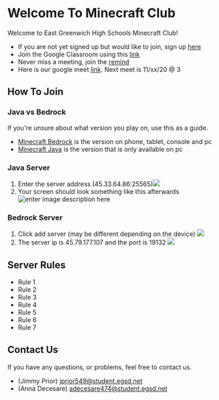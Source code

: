# Welcome To Minecraft Club
Welcome to East Greenwich High Schools Minecraft Club!

- If you are not yet signed up but would like to join, sign up [here]()
- Join the Google Classroom using this [link]()
- Never miss a meeting, join the [remind]()
- Here is our google meet [link](). Next meet is 11/xx/20 @ 3 

## How To Join

### Java vs Bedrock
If you're unsure about what version you play on, use this as a guide. 
- [Minecraft Bedrock](https://minecraft.gamepedia.com/Bedrock_Edition) is the version on phone, tablet, console and pc
 - [Minecraft Java](https://minecraft.gamepedia.com/Java_Edition) is the version that is only available on pc

### Java Server

 1. Enter the server address (45.33.64.86:25565)![ ](https://i.imgur.com/oWn12re.png)
 2. Your screen should look something like this afterwards
![enter image description here](https://i.imgur.com/Nzknd8R.png)
### Bedrock Server
 1. Click add server (may be different depending on the device) ![](https://i.imgur.com/DvMucYX.png)
 2. The server ip is 45.79.177.107 and the port is 19132 ![](https://i.imgur.com/UVm4WGG.png)

## Server Rules

 -  Rule 1 
 -  Rule 2
 -  Rule 3
 -  Rule 4
 -  Rule 5
 -  Rule 6
 -  Rule 7

## Contact Us
If you have any questions, or problems, feel free to contact us.
- (Jimmy Prior)  jprior549@student.egsd.net
- (Anna Decesare)  adecesare474@student.egsd.net 

